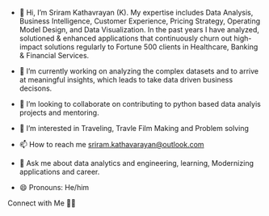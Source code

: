 - 👋 Hi, I’m Sriram Kathavrayan (K).
My expertise includes Data Analysis, Business Intelligence, Customer Experience, Pricing Strategy, Operating Model Design, and Data Visualization. In the past years I have analyzed, solutioned & enhanced applications that continuously churn out high-impact solutions regularly to Fortune 500 clients in Healthcare, Banking & Financial Services. 

- 🔭 I’m currently working on analyzing the complex datasets and to arrive at meaningful insights, which leads to take data driven business decisons.
- 👯 I’m looking to collaborate on contributing to python based data analyis projects and mentoring.
- 👀 I’m interested in Traveling, Travle Film Making and Problem solving
- 📫 How to reach me sriram.kathavarayan@outlook.com
- 💬 Ask me about data analytics and engineering, learning, Modernizing applications and career.
- 😄 Pronouns: He/him

Connect with Me 🤝🏻
<Yet to add>


<!---
sriram-kathavarayan/sriram-kathavarayan is a ✨ special ✨ repository because its `README.md` (this file) appears on your GitHub profile.
You can click the Preview link to take a look at your changes.
--->
